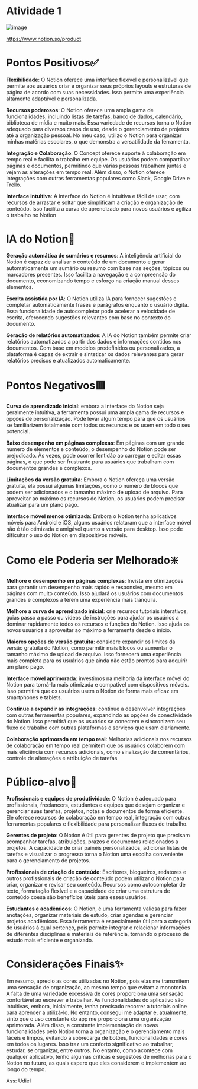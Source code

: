 # Atividade 1
![image](https://github.com/UdielOliveira/Curso-Italents-User-Experience/assets/113556350/03884a48-13cd-4233-96c6-8d537d794f64)

https://www.notion.so/product
#
# Pontos Positivos✅

<strong>Flexibilidade</strong>: O Notion oferece uma interface flexível e personalizável que permite aos usuários criar e organizar seus próprios layouts e estruturas de página de acordo com suas necessidades. Isso permite uma experiência altamente adaptável e personalizada.

<strong>Recursos poderosos</strong>: O Notion oferece uma ampla gama de funcionalidades, incluindo listas de tarefas, banco de dados, calendário, biblioteca de mídia e muito mais. Essa variedade de recursos torna o Notion adequado para diversos casos de uso, desde o gerenciamento de projetos até a organização pessoal. No meu caso, utilizo o Notion para organizar minhas matérias escolares, o que demonstra a versatilidade da ferramenta.

<strong>Integração e Colaboração</strong>: O Concept oferece suporte à colaboração em tempo real e facilita o trabalho em equipe. Os usuários podem compartilhar páginas e documentos, permitindo que várias pessoas trabalhem juntas e vejam as alterações em tempo real. Além disso, o Notion oferece integrações com outras ferramentas populares como Slack, Google Drive e Trello.

<strong>Interface intuitiva</strong>: A interface do Notion é intuitiva e fácil de usar, com recursos de arrastar e soltar que simplificam a criação e organização de conteúdo. Isso facilita a curva de aprendizado para novos usuários e agiliza o trabalho no Notion

# IA do Notion🤖

<strong>Geração automática de sumários e resumos</strong>: A inteligência artificial do Notion é capaz de analisar o conteúdo de um documento e gerar automaticamente um sumário ou resumo com base nas seções, tópicos ou marcadores presentes. Isso facilita a navegação e a compreensão do documento, economizando tempo e esforço na criação manual desses elementos.

<strong>Escrita assistida por IA</strong>: O Notion utiliza IA para fornecer sugestões e completar automaticamente frases e parágrafos enquanto o usuário digita. Essa funcionalidade de autocompletar pode acelerar a velocidade de escrita, oferecendo sugestões relevantes com base no contexto do documento.

<strong>Geração de relatórios automatizados</strong>: A IA do Notion também permite criar relatórios automatizados a partir dos dados e informações contidos nos documentos. Com base em modelos predefinidos ou personalizados, a plataforma é capaz de extrair e sintetizar os dados relevantes para gerar relatórios precisos e atualizados automaticamente.

# Pontos Negativos🟥

<strong>Curva de aprendizado inicial</strong>: embora a interface do Notion seja geralmente intuitiva, a ferramenta possui uma ampla gama de recursos e opções de personalização. Pode levar algum tempo para que os usuários se familiarizem totalmente com todos os recursos e os usem em todo o seu potencial.

<strong>Baixo desempenho em páginas complexas</strong>: Em páginas com um grande número de elementos e conteúdo, o desempenho do Notion pode ser prejudicado. Às vezes, pode ocorrer lentidão ao carregar e editar essas páginas, o que pode ser frustrante para usuários que trabalham com documentos grandes e complexos.

<strong>Limitações da versão gratuita</strong>: Embora o Notion ofereça uma versão gratuita, ela possui algumas limitações, como o número de blocos que podem ser adicionados e o tamanho máximo de upload de arquivo. Para aproveitar ao máximo os recursos do Notion, os usuários podem precisar atualizar para um plano pago.

<strong>Interface móvel menos otimizada</strong>: Embora o Notion tenha aplicativos móveis para Android e iOS, alguns usuários relataram que a interface móvel não é tão otimizada e amigável quanto a versão para desktop. Isso pode dificultar o uso do Notion em dispositivos móveis.

# Como ele Poderia ser Melhorado❇️

<strong>Melhore o desempenho em páginas complexas</strong>: Invista em otimizações para garantir um desempenho mais rápido e responsivo, mesmo em páginas com muito conteúdo. Isso ajudará os usuários com documentos grandes e complexos a terem uma experiência mais tranquila.

<strong>Melhore a curva de aprendizado inicial</strong>: crie recursos tutoriais interativos, guias passo a passo ou vídeos de instruções para ajudar os usuários a dominar rapidamente todos os recursos e funções do Notion. Isso ajuda os novos usuários a aproveitar ao máximo a ferramenta desde o início.

<strong>Maiores opções de versão gratuita</strong>: considere expandir os limites da versão gratuita do Notion, como permitir mais blocos ou aumentar o tamanho máximo de upload de arquivo. Isso fornecerá uma experiência mais completa para os usuários que ainda não estão prontos para adquirir um plano pago.

<strong>Interface móvel aprimorada</strong>: investimos na melhoria da interface móvel do Notion para torná-la mais otimizada e compatível com dispositivos móveis. Isso permitirá que os usuários usem o Notion de forma mais eficaz em smartphones e tablets.

<strong>Continue a expandir as integrações</strong>: continue a desenvolver integrações com outras ferramentas populares, expandindo as opções de conectividade do Notion. Isso permitirá que os usuários se conectem e sincronizem seu fluxo de trabalho com outras plataformas e serviços que usam diariamente.

<strong>Colaboração aprimorada em tempo real</strong>: Melhorias adicionais nos recursos de colaboração em tempo real permitem que os usuários colaborem com mais eficiência com recursos adicionais, como sinalização de comentários, controle de alterações e atribuição de tarefas

# Público-alvo🎯

<strong>Profissionais e equipes de produtividade</strong>: O Notion é adequado para profissionais, freelancers, estudantes e equipes que desejam organizar e gerenciar suas tarefas, projetos, notas e documentos de forma eficiente. Ele oferece recursos de colaboração em tempo real, integração com outras ferramentas populares e flexibilidade para personalizar fluxos de trabalho.

<strong>Gerentes de projeto</strong>: O Notion é útil para gerentes de projeto que precisam acompanhar tarefas, atribuições, prazos e documentos relacionados a projetos. A capacidade de criar painéis personalizados, adicionar listas de tarefas e visualizar o progresso torna o Notion uma escolha conveniente para o gerenciamento de projetos.

<strong>Profissionais de criação de conteúdo</strong>: Escritores, blogueiros, redatores e outros profissionais de criação de conteúdo podem utilizar o Notion para criar, organizar e revisar seu conteúdo. Recursos como autocompletar de texto, formatação flexível e a capacidade de criar uma estrutura de conteúdo coesa são benefícios úteis para esses usuários.

<strong>Estudantes e acadêmicos</strong>: O Notion, é uma ferramenta valiosa para fazer anotações, organizar materiais de estudo, criar agendas e gerenciar projetos acadêmicos. Essa ferramenta é especialmente útil para a categoria de usuários à qual pertenço, pois permite integrar e relacionar informações de diferentes disciplinas e materiais de referência, tornando o processo de estudo mais eficiente e organizado.

# Considerações Finais✨

Em resumo, aprecio as cores utilizadas no Notion, pois elas me transmitem uma sensação de organização, ao mesmo tempo que evitam a monotonia. A falta de uma variedade excessiva de cores proporciona uma sensação confortável ao escrever e trabalhar. As funcionalidades do aplicativo são intuitivas, embora, inicialmente, tenha precisado recorrer a tutoriais online para aprender a utilizá-lo. No entanto, consegui me adaptar e, atualmente, sinto que o uso constante do app me proporciona uma organização aprimorada. Além disso, a constante implementação de novas funcionalidades pelo Notion torna a organização e o gerenciamento mais fáceis e limpos, evitando a sobrecarga de botões, funcionalidades e cores em todos os lugares. Isso traz um conforto significativo ao trabalhar, estudar, se organizar, entre outros. No entanto, como acontece com qualquer aplicativo, tenho algumas críticas e sugestões de melhorias para o Notion no futuro, as quais espero que eles considerem e implementem ao longo do tempo.

Ass: Udiel
